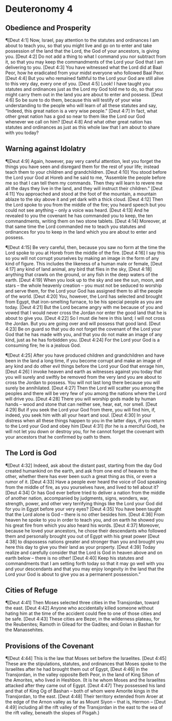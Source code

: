 # Deuteronomy 4

## Obedience and Prosperity
¶[Deut 4:1] Now, Israel, pay attention to the statutes and ordinances I am about to teach you, so that you might live and go on to enter and take possession of the land that the Lord, the God of your ancestors, is giving you.
[Deut 4:2] Do not add a thing to what I command you nor subtract from it, so that you may keep the commandments of the Lord your God that I am delivering to you.
[Deut 4:3] You have witnessed what the Lord did at Baal Peor, how he eradicated from your midst everyone who followed Baal Peor.
[Deut 4:4] But you who remained faithful to the Lord your God are still alive to this very day, every one of you.
[Deut 4:5] Look! I have taught you statutes and ordinances just as the Lord my God told me to do, so that you might carry them out in the land you are about to enter and possess.
[Deut 4:6] So be sure to do them, because this will testify of your wise understanding to the people who will learn of all these statutes and say, “Indeed, this great nation is a very wise people.”
[Deut 4:7] In fact, what other great nation has a god so near to them like the Lord our God whenever we call on him?
[Deut 4:8] And what other great nation has statutes and ordinances as just as this whole law that I am about to share with you today?

## Warning against Idolatry
¶[Deut 4:9] Again, however, pay very careful attention, lest you forget the things you have seen and disregard them for the rest of your life; instead teach them to your children and grandchildren.
[Deut 4:10] You stood before the Lord your God at Horeb and he said to me, “Assemble the people before me so that I can tell them my commands. Then they will learn to revere me all the days they live in the land, and they will instruct their children.”
[Deut 4:11] You approached and stood at the foot of the mountain, a mountain ablaze to the sky above it and yet dark with a thick cloud.
[Deut 4:12] Then the Lord spoke to you from the middle of the fire; you heard speech but you could not see anything – only a voice was heard.
[Deut 4:13] And he revealed to you the covenant he has commanded you to keep, the ten commandments, writing them on two stone tablets.
[Deut 4:14] Moreover, at that same time the Lord commanded me to teach you statutes and ordinances for you to keep in the land which you are about to enter and possess.

¶[Deut 4:15] Be very careful, then, because you saw no form at the time the Lord spoke to you at Horeb from the middle of the fire.
[Deut 4:16] I say this so you will not corrupt yourselves by making an image in the form of any kind of figure. This includes the likeness of a human male or female,
[Deut 4:17] any kind of land animal, any bird that flies in the sky,
[Deut 4:18] anything that crawls on the ground, or any fish in the deep waters of the earth.
[Deut 4:19] When you look up to the sky and see the sun, moon, and stars – the whole heavenly creation – you must not be seduced to worship and serve them, for the Lord your God has assigned them to all the people of the world.
[Deut 4:20] You, however, the Lord has selected and brought from Egypt, that iron-smelting furnace, to be his special people as you are today.
[Deut 4:21] But the Lord became angry with me because of you and vowed that I would never cross the Jordan nor enter the good land that he is about to give you.
[Deut 4:22] So I must die here in this land; I will not cross the Jordan. But you are going over and will possess that good land.
[Deut 4:23] Be on guard so that you do not forget the covenant of the Lord your God that he has made with you, and that you do not make an image of any kind, just as he has forbidden you.
[Deut 4:24] For the Lord your God is a consuming fire; he is a jealous God.

¶[Deut 4:25] After you have produced children and grandchildren and have been in the land a long time, if you become corrupt and make an image of any kind and do other evil things before the Lord your God that enrage him,
[Deut 4:26] I invoke heaven and earth as witnesses against you today that you will surely and swiftly be removed from the very land you are about to cross the Jordan to possess. You will not last long there because you will surely be annihilated.
[Deut 4:27] Then the Lord will scatter you among the peoples and there will be very few of you among the nations where the Lord will drive you.
[Deut 4:28] There you will worship gods made by human hands – wood and stone that can neither see, hear, eat, nor smell.
[Deut 4:29] But if you seek the Lord your God from there, you will find him, if, indeed, you seek him with all your heart and soul.
[Deut 4:30] In your distress when all these things happen to you in the latter days, if you return to the Lord your God and obey him
[Deut 4:31] (for he is a merciful God), he will not let you down or destroy you, for he cannot forget the covenant with your ancestors that he confirmed by oath to them.

## The Lord is God
¶[Deut 4:32] Indeed, ask about the distant past, starting from the day God created humankind on the earth, and ask from one end of heaven to the other, whether there has ever been such a great thing as this, or even a rumor of it.
[Deut 4:33] Have a people ever heard the voice of God speaking from the middle of fire, as you yourselves have, and lived to tell about it?
[Deut 4:34] Or has God ever before tried to deliver a nation from the middle of another nation, accompanied by judgments, signs, wonders, war, strength, power, and other very terrifying things like the Lord your God did for you in Egypt before your very eyes?
[Deut 4:35] You have been taught that the Lord alone is God – there is no other besides him.
[Deut 4:36] From heaven he spoke to you in order to teach you, and on earth he showed you his great fire from which you also heard his words.
[Deut 4:37] Moreover, because he loved your ancestors, he chose their descendants who followed them and personally brought you out of Egypt with his great power
[Deut 4:38] to dispossess nations greater and stronger than you and brought you here this day to give you their land as your property.
[Deut 4:39] Today realize and carefully consider that the Lord is God in heaven above and on earth below – there is no other!
[Deut 4:40] Keep his statutes and commandments that I am setting forth today so that it may go well with you and your descendants and that you may enjoy longevity in the land that the Lord your God is about to give you as a permanent possession.”

## Cities of Refuge
¶[Deut 4:41] Then Moses selected three cities in the Transjordan, toward the east.
[Deut 4:42] Anyone who accidentally killed someone without hating him at the time of the accident could flee to one of those cities and be safe.
[Deut 4:43] These cities are Bezer, in the wilderness plateau, for the Reubenites; Ramoth in Gilead for the Gadites; and Golan in Bashan for the Manassehites.

## Provisions of the Covenant
¶[Deut 4:44] This is the law that Moses set before the Israelites.
[Deut 4:45] These are the stipulations, statutes, and ordinances that Moses spoke to the Israelites after he had brought them out of Egypt,
[Deut 4:46] in the Transjordan, in the valley opposite Beth Peor, in the land of King Sihon of the Amorites, who lived in Heshbon. (It is he whom Moses and the Israelites attacked after they came out of Egypt.
[Deut 4:47] They possessed his land and that of King Og of Bashan – both of whom were Amorite kings in the Transjordan, to the east.
[Deut 4:48] Their territory extended from Aroer at the edge of the Arnon valley as far as Mount Siyon – that is, Hermon –
[Deut 4:49] including all the rift valley of the Transjordan in the east to the sea of the rift valley, beneath the slopes of Pisgah.)
